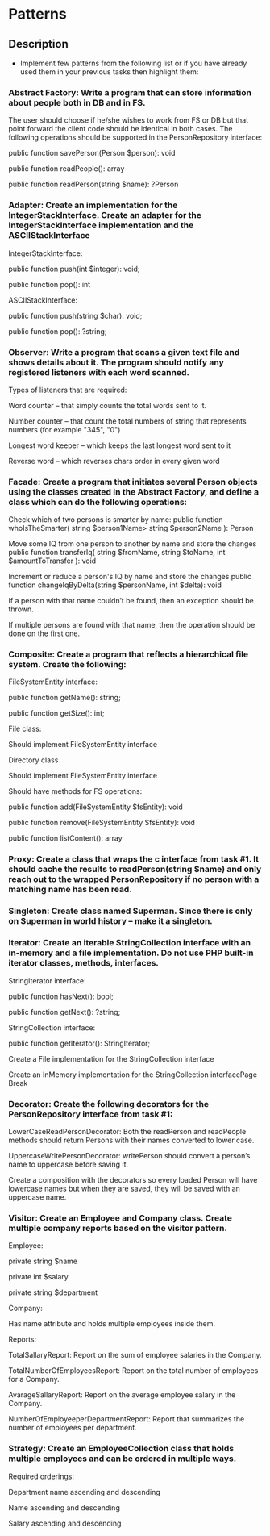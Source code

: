 # Patterns



## Description
* Implement few patterns from the following list or if you have already used them in your previous tasks then highlight them:

### Abstract Factory: Write a program that can store information about people both in DB and in FS.

The user should choose if he/she wishes to work from FS or DB but that point forward the client code should be identical in both cases. 
The following operations should be supported in the PersonRepository interface:

public function savePerson(Person $person): void

public function readPeople(): array

public function readPerson(string $name): ?Person

### Adapter: Create an implementation for the IntegerStackInterface. Create an adapter for the IntegerStackInterface implementation and the ASCIIStackInterface

IntegerStackInterface:

public function push(int $integer): void;

public function pop(): int

ASCIIStackInterface:

public function push(string $char): void;

public function pop(): ?string;

### Observer: Write a program that scans a given text file and shows details about it. The program should notify any registered listeners with each word scanned.

Types of listeners that are required:

Word counter – that simply counts the total words sent to it.

Number counter – that count the total numbers of string that represents numbers (for example "345", "0")

Longest word keeper – which keeps the last longest word sent to it

Reverse word – which reverses chars order in every given word

### Facade: Create a program that initiates several Person objects using the classes created in the Abstract Factory, and define a class which can do the following operations:

Check which of two persons is smarter by name:
public function whoIsTheSmarter(
string $person1Name>
string $person2Name
): Person

Move some IQ from one person to another by name and store the changes
public function transferIq(
string $fromName,
string $toName,
int $amountToTransfer
): void

Increment or reduce a person's IQ by name and store the changes
public function changeIqByDelta(string $personName, int $delta): void

If a person with that name couldn’t be found, then an exception should be thrown.

If multiple persons are found with that name, then the operation should be done on the first one.

### Composite: Create a program that reflects a hierarchical file system. Create the following:

FileSystemEntity interface:

public function getName(): string;

public function getSize(): int;

File class:

Should implement FileSystemEntity interface

Directory class

Should implement FileSystemEntity interface

Should have methods for FS operations:

public function add(FileSystemEntity $fsEntity): void

public function remove(FileSystemEntity $fsEntity): void

public function listContent(): array

### Proxy: Create a class that wraps the c interface from task #1. It should cache the results to readPerson(string $name) and only reach out to the wrapped PersonRepository if no person with a matching name has been read.

### Singleton: Create class named Superman. Since there is only on Superman in world history – make it a singleton.

### Iterator: Create an iterable StringCollection interface with an in-memory and a file implementation. Do not use PHP built-in iterator classes, methods, interfaces.

StringIterator interface:

public function hasNext(): bool;

public function getNext(): ?string;

StringCollection interface:

public function getIterator(): StringIterator;

Create a File implementation for the StringCollection interface

Create an InMemory implementation for the StringCollection interfacePage Break

### Decorator: Create the following decorators for the PersonRepository interface from task #1:

LowerCaseReadPersonDecorator: Both the readPerson and readPeople methods should return Persons with their names converted to lower case.

UppercaseWritePersonDecorator: writePerson should convert a person’s name to uppercase before saving it.

Create a composition with the decorators so every loaded Person will have lowercase names but when they are saved, they will be saved with an uppercase name.

### Visitor: Create an Employee and Company class. Create multiple company reports based on the visitor pattern.

Employee:

private string $name

private int $salary

private string $department

Company:

Has name attribute and holds multiple employees inside them.

Reports:

TotalSallaryReport: Report on the sum of employee salaries in the Company.

TotalNumberOfEmployeesReport: Report on the total number of employees for a Company.

AvarageSallaryReport: Report on the average employee salary in the Company.

NumberOfEmployeeperDepartmentReport: Report that summarizes the number of employees per department.

### Strategy: Create an EmployeeCollection class that holds multiple employees and can be ordered in multiple ways.

Required orderings:

Department name ascending and descending

Name ascending and descending

Salary ascending and descending
